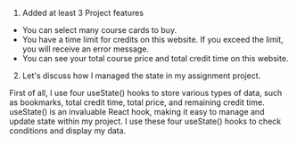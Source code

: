 1. Added at least 3 Project features

- You can select many course cards to buy.
- You have a time limit for credits on this website. If you exceed the limit, you will receive an error message.
- You can see your total course price and total credit time on this website.

2. Let's discuss how I managed the state in my assignment project.

First of all, I use four useState() hooks to store various types of data, such as bookmarks, total credit time, total price, and remaining credit time. useState() is an invaluable React hook, making it easy to manage and update state within my project. I use these four useState() hooks to check conditions and display my data.
